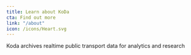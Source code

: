 ```yaml
---
title: Learn about KoDa
cta: Find out more
link: "/about"
icon: /icons/Heart.svg
---
```

Koda archives realtime public transport data for analytics and research